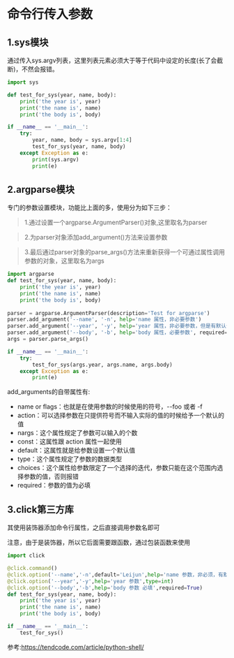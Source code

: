 # 命令行传入参数

## 1.sys模块

通过传入sys.argv列表，这里列表元素必须大于等于代码中设定的长度(长了会截断)，不然会报错。

```py
import sys

def test_for_sys(year, name, body):
    print('the year is', year)
    print('the name is', name)
    print('the body is', body)

if __name__ == '__main__':
    try:
        year, name, body = sys.argv[1:4]
        test_for_sys(year, name, body)
    except Exception as e:
        print(sys.argv)
        print(e)
```

## 2.argparse模块

专门的参数设置模块，功能比上面的多，使用分为如下三步：

>1.通过设置一个argparse.ArgumentParser()对象,这里取名为parser

>2.为parser对象添加add_argument()方法来设置参数

>3.最后通过parser对象的parse_args()方法来重新获得一个可通过属性调用参数的对象，这里取名为args

```py
import argparse
def test_for_sys(year, name, body):
    print('the year is', year)
    print('the name is', name)
    print('the body is', body)
    
parser = argparse.ArgumentParser(description='Test for argparse')
parser.add_argument('--name', '-n', help='name 属性，非必要参数')
parser.add_argument('--year', '-y', help='year 属性，非必要参数，但是有默认值', default=2017)
parser.add_argument('--body', '-b', help='body 属性，必要参数', required=True)
args = parser.parse_args()

if __name__ == '__main__':
    try:
        test_for_sys(args.year, args.name, args.body)
    except Exception as e:
        print(e)
```
add_arguments的自带属性有:
- name or flags：也就是在使用参数的时候使用的符号，--foo 或者 -f
- action：可以选择参数在只提供符号而不输入实际的值的时候给予一个默认的值
- nargs：这个属性规定了参数可以输入的个数
- const：这属性跟 action 属性一起使用
- default：这属性就是给参数设置一个默认值
- type：这个属性规定了参数的数据类型
- choices：这个属性给参数限定了一个选择的迭代，参数只能在这个范围内选择参数的值，否则报错
- required：参数的值为必填

## 3.click第三方库

其使用装饰器添加命令行属性，之后直接调用参数名即可

注意，由于是装饰器，所以它后面需要跟函数，通过包装函数来使用

```py
import click

@click.command()
@click.option('--name','-n',default='Leijun',help='name 参数，非必须，有默认值')
@click.option('--year','-y',help='year 参数',type=int)
@click.option('--body','-b',help='body 参数 必填',required=True)
def test_for_sys(year, name, body):
    print('the year is', year)
    print('the name is', name)
    print('the body is', body)

if __name__ == '__main__':
    test_for_sys()
```
参考:https://tendcode.com/article/python-shell/
